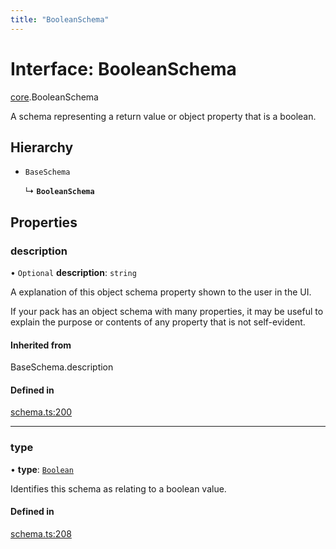 ```yaml
---
title: "BooleanSchema"
---
```

# Interface: BooleanSchema

[core](../modules/core.md).BooleanSchema

A schema representing a return value or object property that is a boolean.

## Hierarchy

- `BaseSchema`

  ↳ **`BooleanSchema`**

## Properties

### description

• `Optional` **description**: `string`

A explanation of this object schema property shown to the user in the UI.

If your pack has an object schema with many properties, it may be useful to
explain the purpose or contents of any property that is not self-evident.

#### Inherited from

BaseSchema.description

#### Defined in

[schema.ts:200](https://github.com/coda/packs-sdk/blob/main/schema.ts#L200)

___

### type

• **type**: [`Boolean`](../enums/core.ValueType.md#boolean)

Identifies this schema as relating to a boolean value.

#### Defined in

[schema.ts:208](https://github.com/coda/packs-sdk/blob/main/schema.ts#L208)
